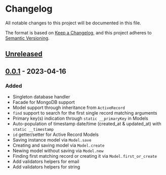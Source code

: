 # Changelog

All notable changes to this project will be documented in this file.

The format is based on [Keep a Changelog](https://keepachangelog.com/en/1.0.0/), and this project adheres to [Semantic Versioning](https://semver.org/spec/v2.0.0.html).

## [Unreleased]

## [0.0.1] - 2023-04-16

### Added

- Singleton database handler
- Facade for MongoDB support
- Model support through inheritance from `ActiveRecord`
- `find` support to search for the first single record matching arguments
- Primary key(s) indication through `static __primaryKey` in Models
- Auto-population of timestamp date/time (created_at & updated_at) with `static __timestamp`
- `id` getter/setter for Active Record Models
- Saving instance model via `Model.save`
- Creating and saving model via `Model.create`
- Newing model without saving via `Model.new`
- Finding first matching record or creating it via `Model.first_or_create`
- Add validators helpers for email
- Add validators helpers for string

[unreleased]: https://github.com/keonnie/active-record/compare/0.0.1...HEAD
[0.0.1]: https://github.com/keonnie/active-record/releases/tag/0.0.1
